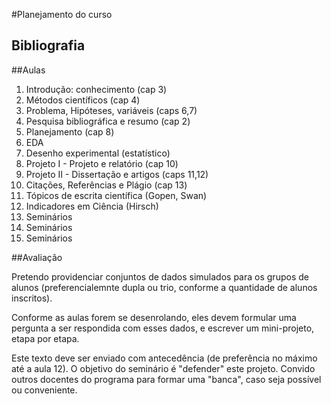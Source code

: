 #Planejamento do curso

## Bibliografia

##Aulas
1. Introdução: conhecimento (cap 3)
2. Métodos científicos (cap 4)
3. Problema, Hipóteses, variáveis (caps 6,7)
4. Pesquisa bibliográfica e resumo (cap 2)
5. Planejamento (cap 8)
6. EDA
7. Desenho experimental (estatístico)
8. Projeto I - Projeto e relatório (cap 10)
9. Projeto II - Dissertação e artigos (caps 11,12)
10. Citações, Referências e Plágio (cap 13)
11. Tópicos de escrita científica (Gopen, Swan)
12. Indicadores em Ciência (Hirsch)
13. Seminários
14. Seminários 
15. Seminários

##Avaliação

Pretendo providenciar conjuntos de dados simulados para os grupos de alunos (preferencialemnte dupla ou trio, conforme a quantidade de alunos inscritos).

Conforme as aulas forem se desenrolando, eles devem formular uma pergunta a ser respondida com esses dados, e escrever um mini-projeto, etapa por etapa.

Este texto deve ser enviado com antecedência (de preferência no máximo até a aula 12). O objetivo do seminário é "defender" este projeto. Convido outros docentes do programa para formar uma "banca", caso seja possível ou conveniente.
